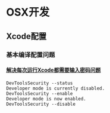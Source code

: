 # OSX开发

## Xcode配置

### 基本编译配置问题

#### [解决每次运行Xcode都需要输入密码问题](https://blog.csdn.net/qq_32385309/article/details/51809624)

```shell
DevToolsSecurity --status
Developer mode is currently disabled.
DevToolsSecurity --enable
Developer mode is now enabled.
DevToolsSecurity --disable
```
